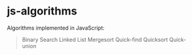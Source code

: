 js-algorithms
=============

Algorithms implemented in JavaScript:


> Binary Search
> Linked List
> Mergesort
> Quick-find
> Quicksort
> Quick-union
